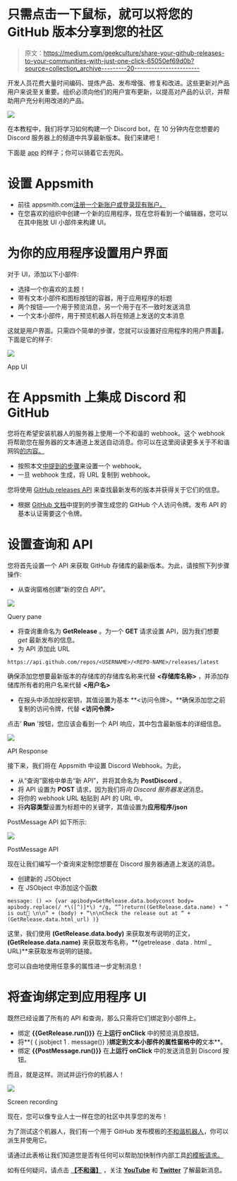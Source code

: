 # 只需点击一下鼠标，就可以将您的 GitHub 版本分享到您的社区

> 原文：<https://medium.com/geekculture/share-your-github-releases-to-your-communities-with-just-one-click-65050ef69d0b?source=collection_archive---------20----------------------->

开发人员花费大量时间编码、提炼产品、发布增强、修复和改进。这些更新对产品用户来说至关重要。组织必须向他们的用户宣布更新，以提高对产品的认识，并帮助用户充分利用改进的产品。

![](img/8ad3934bd301ae454c23e6831711f4d2.png)

在本教程中，我们将学习如何构建一个 Discord bot，在 10 分钟内在您想要的 Discord 服务器上的频道中共享最新版本。我们来建吧！

下面是 [app](https://app.appsmith.com/templates/62c2cd58e8e73110ce252a8f) 的样子；你可以骑着它去兜风。

# 设置 Appsmith

*   前往 appsmith.com[注册一个新账户或登录现有账户。](http://appsmith.com/)
*   在您喜欢的组织中创建一个新的应用程序，现在您将看到一个编辑器，您可以在其中拖放 UI 小部件来构建 UI。

# 为你的应用程序设置用户界面

对于 UI，添加以下小部件:

*   选择一个你喜欢的主题！
*   带有文本小部件和图标按钮的容器，用于应用程序的标题
*   两个按钮—一个用于预览消息，另一个用于在不一致时发送消息
*   一个文本小部件，用于预览机器人将在频道上发送的文本消息

这就是用户界面。只需四个简单的步骤，您就可以设置好应用程序的用户界面🎊。下面是它的样子:

![](img/e8a714b455b05f8011179d483c4214bc.png)

App UI

# 在 Appsmith 上集成 Discord 和 GitHub

您将在希望安装机器人的服务器上使用一个不和谐的 webhook。这个 webhook 将帮助您在服务器的文本通道上发送自动消息。你可以在这里阅读更多关于不和谐网钩[的内容。](https://support.discord.com/hc/en-us/articles/228383668-Intro-to-Webhooks)

*   按照本文[中提到的步骤](https://support.discord.com/hc/en-us/articles/228383668-Intro-to-Webhooks)来设置一个 webhook。
*   一旦 webhook 生成，将 URL 复制到 webhook。

您将使用 [GitHub releases API](http://docs.github.com/en/rest/releases/releases) 来查找最新发布的版本并获得关于它们的信息。

*   根据 [GitHub 文档](http://docs.github.com/en/authentication/keeping-your-account-and-data-secure/creating-a-personal-access-token)中提到的步骤生成您的 GitHub 个人访问令牌。发布 API 的基本认证需要这个令牌。

# 设置查询和 API

您将首先设置一个 API 来获取 GitHub 存储库的最新版本。为此，请按照下列步骤操作:

*   从查询窗格创建“新的空白 API”。

![](img/7e186cc0ae1e8ad51f2b17d7d0f2ab9b.png)

Query pane

*   将查询重命名为 **GetRelease** 。为一个 **GET** 请求设置 API，因为我们想要 *get* 最新发布的信息。
*   为 API 添加此 URL

```
https://api.github.com/repos/<USERNAME>/<REPO-NAME>/releases/latest
```

确保添加您想要最新版本的存储库的存储库名称来代替 **<存储库名称>** ，并添加存储库所有者的用户名来代替 **<用户名>**

*   在报头中添加授权密钥，其值设置为基本 **<访问令牌>。**确保添加您之前复制的访问令牌，代替 **<访问令牌>**

点击' **Run** '按钮，您应该会看到一个 API 响应，其中包含最新版本的详细信息。

![](img/3ba100b4dcff69b2183acdb25530addf.png)

API Response

接下来，我们将在 Appsmith 中设置 Discord Webhook。为此，

*   从“查询”窗格中单击“新 API”，并将其命名为 **PostDiscord** 。
*   将 API 设置为 **POST** 请求，因为我们将*向 Discord 服务器发送*消息。
*   将你的 webhook URL 粘贴到 API 的 URL 中。
*   将**内容类型**设置为标题中的关键字，其值设置为**应用程序/json**

PostMessage API 如下所示:

![](img/6536900c9c9ddf2e928ef574805fbafd.png)

PostMessage API

现在让我们编写一个查询来定制您想要在 Discord 服务器通道上发送的消息。

*   创建新的 JSObject
*   在 JSObject 中添加这个函数

```
message: () => {var apibody=GetRelease.data.bodyconst body= apibody.replace(/ *\([^)]*\) */g, “”)return((GetRelease.data.name) + “ is out🎉 \n\n” + (body) + “\n\nCheck the release out at “ + (GetRelease.data.html_url) )}
```

这里，我们使用 **(GetRelease.data.body)** 来获取发布说明的正文， **(GetRelease.data.name)** 来获取发布名称，**(getrelease . data . html _ URL)**来获取发布说明的链接。

您可以自由地使用任意多的属性进一步定制消息！

# 将查询绑定到应用程序 UI

既然已经设置了所有的 API 和查询，那么只需将它们绑定到小部件上。

*   绑定 **{{GetRelease.run()}}** 在**上运行 onClick** 中的预览消息按钮。
*   将**{ { jsobject 1 . message()} }**绑定到文本小部件的属性窗格中的**文本**。
*   绑定 **{{PostMessage.run()}}** 在**上运行 onClick** 中的发送消息到 Discord 按钮。

而且，就是这样。测试并运行你的机器人！

![](img/8fbe9b62c5e7b3a84299ae47eb4d3762.png)

Screen recording

现在，您可以像专业人士一样在您的社区中共享您的发布！

为了测试这个机器人，我们有一个用于 GitHub 发布模板的[不和谐机器人](https://app.appsmith.com/templates/62c2cd58e8e73110ce252a8f)，你可以派生并使用它。

请通过此表格让我们知道您是否有任何可以帮助加快制作内部工具[的模板请求。](https://app.appsmith.com/app/request-templates/request-form-6241b5a8c99df2369931a656)

如有任何疑问，请点击 [**【不和谐】**](https://discord.com/invite/rBTTVJp) ，关注 [**YouTube**](https://www.youtube.com/c/Appsmith) 和 [**Twitter**](https://twitter.com/theappsmith) 了解最新消息。